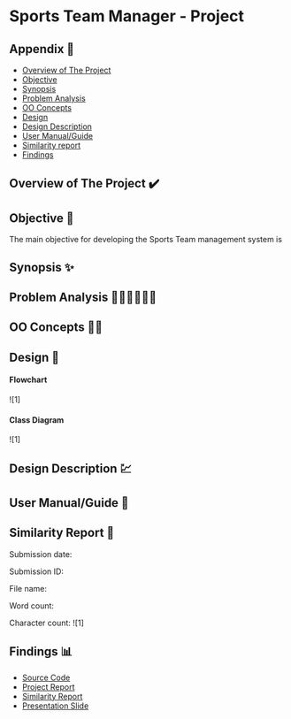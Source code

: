 # Sports Team Manager - Project

## Appendix :red_circle:

- [Overview of The Project](#overview)
- [Objective](#objective)
- [Synopsis](#synopsis)
- [Problem Analysis](#problemanalysis)
- [OO Concepts](#ooconcepts)
- [Design](#design)
- [Design Description](#designdescription)
- [User Manual/Guide](#usermanual)
- [Similarity report](#report)
- [Findings](#findings)

## Overview of The Project <a name="overview"></a> :heavy_check_mark:
## Objective <a name="objective"></a> 🧠
  The main objective for developing the Sports Team management system is

## Synopsis <a name="synopsis"></a> ✨


## Problem Analysis <a name="problemanalysis"></a> 🕵🏻‍♀️🕵🏻‍♂️
 
## OO Concepts <a name="ooconcepts"></a> ✍🏼


## Design <a name="design"></a> 🎨
#### Flowchart
![1]
#### Class Diagram
![1]

## Design Description <a name="designdescription"></a> 💹



## User Manual/Guide <a name="usermanual"></a> 📝

## Similarity Report <a name="report"></a> 🔔
Submission date: 

Submission ID: 

File name:

Word count:

Character count: 
![1]

## Findings <a name="findings"></a>📊

- [Source Code]()
- [Project Report]()
- [Similarity Report]()
- [Presentation Slide]()


